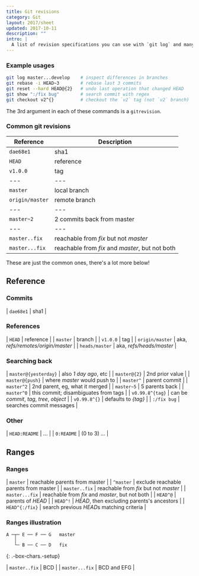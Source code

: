```yaml
---
title: Git revisions
category: Git
layout: 2017/sheet
updated: 2017-10-11
description: ""
intro: |
  A list of revision specifications you can use with `git log` and many other Git commands. Summarized from `man gitrevisions`.
---
```


### Example usages

```bash
git log master...develop    # inspect differences in branches
git rebase -i HEAD~3        # rebase last 3 commits
git reset --hard HEAD@{2}   # undo last operation that changed HEAD
git show ":/fix bug"        # search commit with regex
git checkout v2^{}          # checkout the `v2` tag (not `v2` branch)
```
The 3rd argument in each of these commands is a `gitrevision`.

### Common git revisions

| Reference       | Description                                     |
| ---             | ---                                             |
| `dae68e1`       | sha1                                            |
| `HEAD`          | reference                                       |
| `v1.0.0`        | tag                                             |
| ---             | ---                                             |
| `master`        | local branch                                    |
| `origin/master` | remote branch                                   |
| ---             | ---                                             |
| `master~2`      | 2 commits back from master                      |
| ---             | ---                                             |
| `master..fix`   | reachable from *fix* but not *master*           |
| `master...fix`  | reachable from *fix* and *master*, but not both |

These are just the common ones, there's a lot more below!

## Reference

### Commits

| `dae68e1` | sha1 |

### References

| `HEAD`          | reference                         |
| `master`        | branch                            |
| `v1.0.0`        | tag                               |
| `origin/master` | aka, *refs/remotes/origin/master* |
| `heads/master`  | aka, *refs/heads/master*          |

### Searching back

| `master@{yesterday}` | also *1 day ago*, etc                    |
| `master@{2}`         | 2nd prior value                          |
| `master@{push}`      | where *master* would push to             |
| `master^`            | parent commit                            |
| `master^2`           | 2nd parent, eg, what it merged           |
| `master~5`           | 5 parents back                           |
| `master^0`           | this commit; disambiguates from tags     |
| `v0.99.8^{tag}`      | can be *commit*, *tag*, *tree*, *object* |
| `v0.99.8^{}`         | defaults to *{tag}*                      |
| `:/fix bug`          | searches commit messages                 |

### Other

| `HEAD:README` | ...          |
| `0:README`    | (0 to 3) ... |

## Ranges

### Ranges

| `master`       | reachable parents from master                   |
| `^master`      | exclude reachable parents from master           |
| `master..fix`  | reachable from *fix* but not *master*           |
| `master...fix` | reachable from *fix* and *master*, but not both |
| `HEAD^@`       | parents of *HEAD*                               |
| `HEAD^!`       | *HEAD*, then excluding parents's ancestors      |
| `HEAD^{:/fix}` | search previous *HEAD*s matching criteria       |

### Ranges illustration

```nohighlight
A ─┬─ E ── F ── G   master
   │
   └─ B ── C ── D   fix
```
{: .-box-chars.-setup}

| `master..fix`  | BCD         |
| `master...fix` | BCD and EFG |
